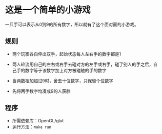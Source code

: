 # 这是一个简单的小游戏

一只手可以表示从0到9的所有数字，所以就有了这个面对面的小游戏。

## 规则

- 两个玩家各自伸出双手，起始状态每人左右手的数字都是1

- 两人轮流用自己的左右或右手去碰对方的左手或右手，碰了别人的手之后，自己手的数字等于该数字加上对方被碰触的手的数字

- 当两数相加超过9时，舍去十位数字，只保留个位数字

- 先将两手数字均凑成9的人获胜

## 程序

- 所需依赖库：OpenGL/glut
- 运行方法：`make run`